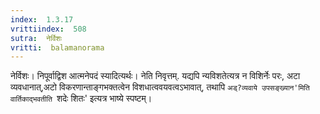 ```yaml
---
index:  1.3.17
vrittiindex:  508
sutra:  नेर्विशः
vritti:  balamanorama 
---
```


नेर्विशः। निपूर्वाद्विश आत्मनेपदं स्यादित्यर्थः। नेति निवृत्तम्. यद्यपि न्यविशतेत्यत्र न विशिर्नेः परः, अटा व्यवधानात्,अटो विकरणान्ताङ्गभक्तत्वेन विशधात्ववयवत्वऽभावात्, तथापि `अड्?व्यवाये उपसङ्ख्यान'मिति वार्तिकाद्भवतीति `शदेः शितः' इत्यत्र भाष्ये स्पष्टम्।

